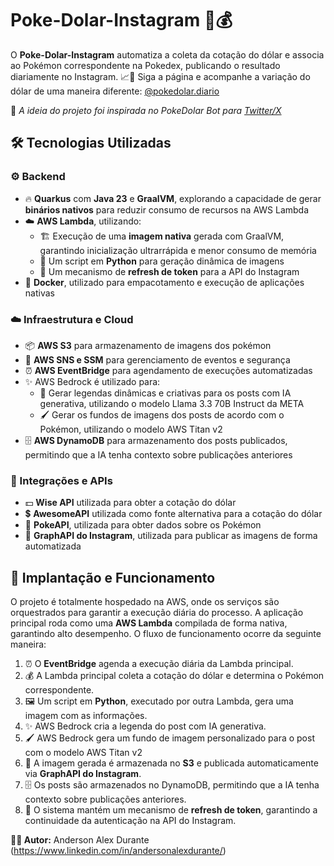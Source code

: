 # Poke-Dolar-Instagram 👾💰

O **Poke-Dolar-Instagram** automatiza a coleta da cotação do dólar e associa ao Pokémon correspondente na Pokedex, publicando o resultado diariamente no Instagram. 📈📸 Siga a página e acompanhe a variação do dólar de uma maneira diferente: [@pokedolar.diario](https://www.instagram.com/pokedolar.diario/)

📝 _A ideia do projeto foi inspirada no PokeDolar Bot para [Twitter/X](https://github.com/PokeDolar/pokedolar_bot)_

## 🛠️ Tecnologias Utilizadas

### ⚙️ Backend
- 🔥 **Quarkus** com **Java 23** e **GraalVM**, explorando a capacidade de gerar **binários nativos** para reduzir consumo de recursos na AWS Lambda
- ☁️ **AWS Lambda**, utilizando:
    - 🏗️ Execução de uma **imagem nativa** gerada com GraalVM, garantindo inicialização ultrarrápida e menor consumo de memória
    - 🐍 Um script em **Python** para geração dinâmica de imagens
    - 🔄 Um mecanismo de **refresh de token** para a API do Instagram
- 🐳 **Docker**, utilizado para empacotamento e execução de aplicações nativas

### ☁️ Infraestrutura e Cloud
- 📦 **AWS S3** para armazenamento de imagens dos pokémon
- 📡 **AWS SNS e SSM** para gerenciamento de eventos e segurança
- ⏰ **AWS EventBridge** para agendamento de execuções automatizadas
- ✨ AWS Bedrock é utilizado para:
    - 📜 Gerar legendas dinâmicas e criativas para os posts com IA generativa, utilizando o modelo Llama 3.3 70B Instruct da META
    - 🖌️ Gerar os fundos de imagens dos posts de acordo com o Pokémon, utilizando o modelo AWS Titan v2
- 🗄️ **AWS DynamoDB** para armazenamento dos posts publicados, permitindo que a IA tenha contexto sobre publicações anteriores

### 🔗 Integrações e APIs
- 💵 **Wise API** utilizada para obter a cotação do dólar
- 💲 **AwesomeAPI** utilizada como fonte alternativa para a cotação do dólar
- 👾 **PokeAPI**, utilizada para obter dados sobre os Pokémon
- 📲 **GraphAPI do Instagram**, utilizada para publicar as imagens de forma automatizada

## 🚀 Implantação e Funcionamento

O projeto é totalmente hospedado na AWS, onde os serviços são orquestrados para garantir a execução diária do processo. A aplicação principal roda como uma **AWS Lambda** compilada de forma nativa, garantindo alto desempenho. O fluxo de funcionamento ocorre da seguinte maneira:

1. ⏰ O **EventBridge** agenda a execução diária da Lambda principal.
2. 💰 A Lambda principal coleta a cotação do dólar e determina o Pokémon correspondente.
3. 🖼️ Um script em **Python**, executado por outra Lambda, gera uma imagem com as informações.
4. ✨ AWS Bedrock cria a legenda do post com IA generativa.
5. 🖌️ AWS Bedrock gera um fundo de imagem personalizado para o post com o modelo AWS Titan v2
6. 📂 A imagem gerada é armazenada no **S3** e publicada automaticamente via **GraphAPI do Instagram**.
7. 🗄️ Os posts são armazenados no DynamoDB, permitindo que a IA tenha contexto sobre publicações anteriores.
8. 🔄 O sistema mantém um mecanismo de **refresh de token**, garantindo a continuidade da autenticação na API do Instagram.

**👨‍💻 Autor:** Anderson Alex Durante (https://www.linkedin.com/in/andersonalexdurante/)
